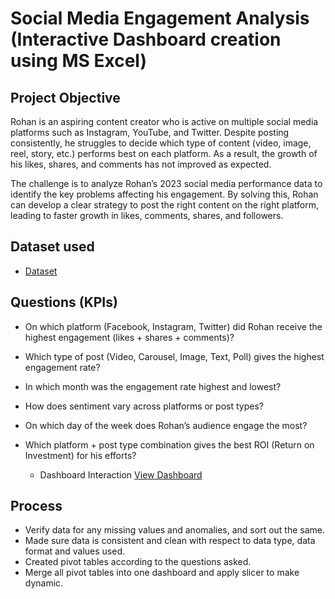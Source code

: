 # Social Media Engagement Analysis (Interactive Dashboard creation using MS Excel)
## Project Objective
Rohan is an aspiring content creator who is active on multiple social media platforms such as Instagram, YouTube, and Twitter. Despite posting consistently, he struggles to decide which type of content (video, image, reel, story, etc.) performs best on each platform. As a result, the growth of his likes, shares, and comments has not improved as expected.

The challenge is to analyze Rohan’s 2023 social media performance data to identify the key problems affecting his engagement. By solving this, Rohan can develop a clear strategy to post the right content on the right platform, leading to faster growth in likes, comments, shares, and followers.

## Dataset used
- <a href="https://github.com/Saiyam2004/Data-Analysis-Dashboard-Project-2/blob/main/Social%20Media%20Engagement.xlsx">Dataset</a>

## Questions (KPIs)
- On which platform (Facebook, Instagram, Twitter) did Rohan receive the highest engagement (likes + shares + comments)?
- Which type of post (Video, Carousel, Image, Text, Poll) gives the highest engagement rate?
- In which month was the engagement rate highest and lowest?
- How does sentiment vary across platforms or post types?
- On which day of the week does Rohan’s audience engage the most?
- Which platform + post type combination gives the best ROI (Return on Investment) for his efforts?

  - Dashboard Interaction <a href="https://github.com/Saiyam2004/Data-Analysis-Dashboard-Project-2/blob/main/Social%20Media%20Engagement.png">View Dashboard</a>

## Process
- Verify data for any missing values and anomalies, and sort out the same.
- Made sure data is consistent and clean with respect to data type, data format and values used.
- Created pivot tables according to the questions asked.
- Merge all pivot tables into one dashboard and apply slicer to make dynamic.


